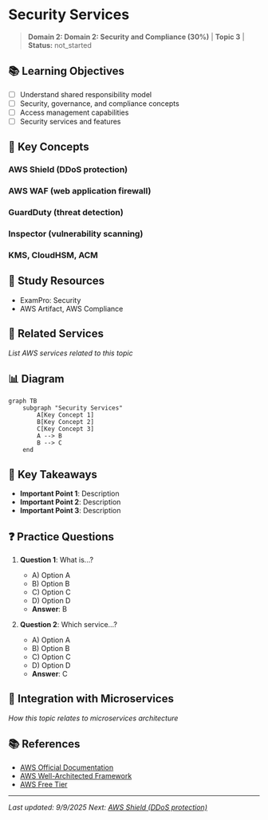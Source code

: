 # Security Services

> **Domain 2: Domain 2: Security and Compliance (30%)** | **Topic 3** | **Status:** not_started

## 📚 Learning Objectives

- [ ] Understand shared responsibility model
- [ ] Security, governance, and compliance concepts
- [ ] Access management capabilities
- [ ] Security services and features

## 🎯 Key Concepts

### AWS Shield (DDoS protection)

### AWS WAF (web application firewall)

### GuardDuty (threat detection)

### Inspector (vulnerability scanning)

### KMS, CloudHSM, ACM

## 📖 Study Resources

- ExamPro: Security
- AWS Artifact, AWS Compliance

## 🔗 Related Services

*List AWS services related to this topic*

## 📊 Diagram

```mermaid
graph TB
    subgraph "Security Services"
        A[Key Concept 1]
        B[Key Concept 2]
        C[Key Concept 3]
        A --> B
        B --> C
    end
```

## 🧠 Key Takeaways

- **Important Point 1**: Description
- **Important Point 2**: Description
- **Important Point 3**: Description

## ❓ Practice Questions

1. **Question 1**: What is...?
   - A) Option A
   - B) Option B
   - C) Option C
   - D) Option D
   - **Answer**: B

2. **Question 2**: Which service...?
   - A) Option A
   - B) Option B
   - C) Option C
   - D) Option D
   - **Answer**: C

## 🔗 Integration with Microservices

*How this topic relates to microservices architecture*

## 📚 References

- [AWS Official Documentation](https://docs.aws.amazon.com/)
- [AWS Well-Architected Framework](https://aws.amazon.com/architecture/well-architected/)
- [AWS Free Tier](https://aws.amazon.com/free/)

---

*Last updated: 9/9/2025*
*Next: [AWS Shield (DDoS protection)](./compliance.md)*
